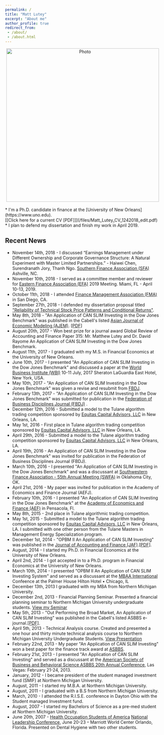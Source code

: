 ```yaml
---
permalink: /
title: "Matt Lutey"
excerpt: "About me"
author_profile: true
redirect_from:
 - /about/
 - /about.html
---
```

<p align="center">
  <img src="https://yetul.github.io/files/conference1.jpg?raw=true" alt="Photo" style="width: 500px;"/>
</p>
<!-- <p align="center">
  <img src="https://yetul.github.io/files/HS.jpg?raw=true" alt="Photo" style="width: 500px;"/>
</p> -->
* I'm a Ph.D. candidate in finance at the [University of New Orleans](https://www.uno.edu).<br>[[Click here for a current CV [PDF]]](/files/Matt_Lutey_CV_1242018_edit.pdf)
* I plan to defend my dissertation and finish my work in April 2019.

<!-- * [Click here for my resume.](/files/resume.pdf)
 <!-- * I'm a Ph.D. candidate in finance at the [University of New Orleans](https://www.uno.edu) [Curriculum Vitae](/files/lutey.pdf) My Doctoral Advisor is [Neal Maroney](http://www.uno.edu/coba/EconomicsFinance/FacultyStaff/NMaroney.aspx). -->
 <!-- * I graduated with my Bachelors of Science and Masters in Business Administration from [Northern Michigan University](https://www.nmu.edu) -->
<!--* I published in Cabel's listed journals while attending my MBA [[Recent Publication]](/files/lutey2.pdf)-->
<!-- * My research interests are in [market efficiency tests](/workingpapers), and [program trading](/workingpapers). -->
 <!-- [[Current Research]](/workingpapers)<!--[Working Papers](/workingpapers) -->
<!-- * Please [contact](/contact) me if you are interested in working together. -->  
<!--[conferences](/conferences), [service](/service), and [contact info](/contact) -->

<!-- * I'm interested in collaborating with other students and scholars for new works including game theory, corporate finance, market efficiency, and other studies. Please [contact](/contact) me if you are interested in working together. -->
<!-- * Publications: [Publication 1 PDF](/files/lutey2.pdf), [Publication 2 PDF](/files/lutey1.pdf), [Publication 3 PDF](/files/opbm2.pdf)
* Job Market Research: [Dissertation](/workingpapers)
* Teaching Statement [Click PDF](/files/teaching.pdf)
* Research Statement [Click PDF](/files/research.pdf) -->

<!-- * This website has my [publications](/publications), [teaching evaluations](/teaching), [conference activity](/conferences), [vitae](/files/cv.pdf), [service activity](/service), and [contact](/contact) information. -->


## Recent News

* November 14th, 2018 - I discussed  “Earnings Management under Different Ownership and Corporate Governance Structure: A Natural Experiment with Master Limited Partnerships.” - Haiwei Chen, Surendranath Jory, Thanh Ngo. [Southern Finance Association (SFA)](http://www.southernfinance.org) Ashville, NC.
* November 10th, 2018 - I served as a committee member and reviewer for [Eastern Finance Association (EFA)](https://www.easternfinance.online) 2019 Meeting. Miami, FL - April 10-13, 2019.
* October 11th, 2018 - I attended [Finance Management Association (FMA)](https://www.fma.org) in San Diego, CA.
* September 27th, 2018 - I defended my dissertation proposal titled ["Reliability of Technical Stock Price Patterns and Conditional Returns"](/workingpapers).
* May 8th, 2018 - "An Application of CAN SLIM Investing in the Dow Jones Benchmark" was published in the Cabell's listed [Asian Journal of Economic Modeling (AJEM)](http://www.aessweb.com/journals/5009). [[PDF]](/files/lutey2.pdf)
* August 20th, 2017 - Won best prize for a journal award Global Review of Accounting and Finance Paper 315: Mr. Matthew Lutey and Dr. David Rayome An Application of CAN SLIM Investing in the Dow Jones Benchmark.
* August 11th, 2017 - I graduated with my M.S. in Financial Economics at the University of New Orleans.
* June 10th, 2017 - I presented "An Application of CAN SLIM Investing in the Dow Jones Benchmark" and discussed a paper at the [World Business Institute (WBI)](http://www.worldbizins.org/conference/details/11) 10-11 July, 2017
Sheraton LaGuardia East Hotel, New York, USA.
* May 10th, 2017 - "An Application of CAN SLIM Investing in the Dow Jones Benchmark" was given a revise and resubmit from [FBDJ](https://www.fbdonline.org/Journal).
* February 13th, 2017 - "An Application of CAN SLIM Investing in the Dow Jones Benchmark" was submitted for publication in the [Federation of Business Disciplines Journal (FBDJ)](https://www.fbdonline.org/Journal) .
* December 12th, 2016 - Submitted a model to the Tulane algorithm trading competition sponsored by [Equitas Capital Advisors, LLC](http://www.equitas-capital.com/) in New Orleans, LA.
* May 1st, 2016 - First place in Tulane algorithm trading competition sponsored by [Equitas Capital Advisors, LLC](http://www.equitas-capital.com/) in New Orleans, LA.
* April 29th, 2016 - Submitted a model to the Tulane algorithm trading competition sponsored by [Equitas Capital Advisors, LLC](http://www.equitas-capital.com/) in New Orleans, LA.
* April 19th, 2016 - An Application of CAN SLIM Investing in the Dow Jones Benchmark" was invited for publication in the Federation of Business Disciplines Journal (FBDJ).
* March 10th, 2016 - I presented "An Application of CAN SLIM Investing in the Dow Jones Benchmark" and was a discussant at [Southwestern Finance Association - 55th Annual Meeting (SWFA)](http://mailerspostmark.org) in Oklahoma City, OK.
* April 21st, 2016 - My paper was invited for publication in the Academy of Economics and Finance Journal (AEFJ).
* February 10th, 2016 -  I presented "An Application of CAN SLIM Investing in the Dow Jones Benchmark" at the [Academy of Economics and Finance (AEF)](https://www.economics-finance.org) in Pensacola, Fl.
* May 8th, 2015 - 2nd place in Tulane algorithmic trading competition.
* May 1st, 2015 - Submitted a model to the Tulane algorithm trading competition sponsored by [Equitas Capital Advisors, LLC](http://www.equitas-capital.com/) in New Orleans, LA. I submitted with one other person from the Tulane Masters in Management Energy Specialization program.
* December 1st, 2014 - "OPBM II An Application of CAN SLIM Investing" was published in the [Journal of Accounting and Finance (JAF)](http://www.na-businesspress.com/jafopen.html).[[PDF]](/files/opbm2.pdf).
* August, 2014 - I started my Ph.D. in Financial Economics at the University of New Orleans.
* April 2nd, 2014 - I got accepted in to a Ph.D. program in Financial Economics at the University of New Orleans.
* March 10th, 2014 -  I presented "OPBM II An Application of CAN SLIM Investing System" and served as a discussant at the [MBAA International](https://mbaainternational.org/) Confeence at the Palmer House Hilton Hotel • Chicago, IL
* December 13th, 2013 I graduated with my MBA from Northern Michigan University.
* December 2nd, 2013 - Financial Planning Seminar. Presented a financial planning seminar to Northern Michigan University undergraduate students. [View my Seminar](http://mediasite.nmu.edu/NMUMediasite/Play/c667aa85bd964bbd9ec943b7c855d68a1d)
* May 5th, 2013 - "Out Performing the Broad Market, An Application of CAN SLIM Investing" was published in the Cabell's listed ASBBS e-journal.[[PDF]](/files/lutey1.pdf).
* April 5th, 2013 - Technical Analysis course. Created and presented a one hour and thirty minute technical analysis course to Northern Michigan University Undergraduate Students. [View Presentation](http://mediasite.nmu.edu/NMUMediasite/Play/b18d3c03b8b64895aed31d86e86a77211d?catalog=3cc6379d-30e7-40de-85d7-295eef8fda1b)
* February 22nd, 2013 - My paper "An Application of CAN SLIM Investing" won a best paper for the finance track award at [ASBBS](http://asbbs.org).
* February 21st, 2013 - I presented "An Application of CAN SLIM Investing" and served as a discussant at the [American Society of Business and Behavioral Science ASBBS 20th Annual Conference](http://asbbs.org), Las Vegas: February 21-24, 2013.
* January, 2012 - I became president of the student managed investment fund (SMIF) at Northern Michigan University.
* August, 2011 - I started my M.B.A. at Northern Michigan University.
* August, 2011 - I graduated with a B.S from Northern Michigan University.
* March, 2010 - I attended the R.I.S.E. conference in Dayton Ohio with the Student managed Investment fund.
* August, 2007 - I started my Bachelors of Science as a pre-med student at Northern Michigan University.
* June 20th, 2007 - [Health Occupation Students of America](http://www.hosa.org/) [National Leadership Conference](http://www.hosa.org/nlc/nlc.html), June 20-23 – Marriott World Center Orlando, Florida. Presented on Dental Hygiene with two other students.


<!--* November 14th, 2018 - I discussed  “Earnings Management under Different Ownership and Corporate Governance Structure: A Natural Experiment with Master Limited Partnerships.” - Haiwei Chen, Surendranath Jory, Thanh Ngo. for the [Southern Finance Association (SFA)](http://www.southernfinance.org) in Ashville, NC.
* November 10th, 2018 - I served as a committee member and reviewer for [Eastern Finance Association (EFA) 2019 Meeting. Miami, FL - April 10-13, 2019](https://www.easternfinance.online).
* October 11th, 2018 - I attended [Finance Management Association (FMA)](https://www.fma.org) in San Diego, CA.
* September 27th, 2018 - I defended my dissertation proposal titled "Reliability of Technical Stock Price Patterns and Conditional Returns".
* May 8th, 2018 - "An Application of CAN SLIM Investing in the Dow Jones Benchmark" was published in the [Asian Journal of Economic Modeling (AJEM)](http://www.aessweb.com/journals/5009) and listed with Cabell's.[[PDF]](/files/lutey2.pdf)
* June 15th, 2017 - "An Application of CAN SLIM Investing in the Dow Jones Benchmark" won a best journal prize award at WBI.
* June 15th, 2017 - I presented "An Application of CAN SLIM Investing in the Dow Jones Benchmark" and discussed a paper at the [World Business Institute (WBI)](http://www.worldbizins.org) in New York, NY.
* May 10th, 2017 - "An Application of CAN SLIM Investing in the Dow Jones Benchmark" was given a revise with an option to resubmit from [FBDJ](https://www.fbdonline.org/Journal).
* February 13th, 2017 - "An Application of CAN SLIM Investing in the Dow Jones Benchmark" was submitted for publication in the Federation of Business Disciplines Journal (FBDJ) .
* April 19th, 2016 - An Application of CAN SLIM Investing in the Dow Jones Benchmark" was invited for publication in the Federation of Business Disciplines Journal (FBDJ).
* March 10th, 2016 - I presented "An Application of CAN SLIM Investing in the Dow Jones Benchmark" and was a discussant at [Southwestern Finance Association - 55th Annual Meeting (SWFA)](http://mailerspostmark.org) in Oklahoma City, OK.
* April 21st, 2016 - My paper was invited for publication in the Academy of Economics and Finance Journal (AEFJ).
* February 10th, 2016 -  I presented "An Application of CAN SLIM Investing in the Dow Jones Benchmark" at the Academy of Economics and Finance [(AEF)](https://www.economics-finance.org) in Pensacola, Fl.
* December 1st, 2014 - "OPBM II An Application of CAN SLIM Investing" was published in the Journal of Accounting and Finance [(JAF)](http://www.na-businesspress.com/jafopen.html)[[PDF]](/files/opbm2.pdf) .
* March 10th, 2014 -  I presented "OPBM II An Application of CAN SLIM Investing System" and served as a discussant at the [MBAA International Confeence at the Palmer House Hilton Hotel • Chicago, IL](https://mbaainternational.org/)
* May 5th, 2013 - "Out Performing the Broad Market, An Application of CAN SLIM Investing" was published in the Cabell's listed [ASBBS e-journal](/files/lutey1.pdf).
* February 22nd, 2013 - My paper "An Application of CAN SLIM Investing" won a best paper for the finance track award at [ASBBS](http://asbbs.org).
* February 21st, 2013 - I presented "An Application of CAN SLIM Investing" and served as a discussant at the American Society of Business and Behavioral Science ASBBS 20th Annual Conference, Las Vegas: February 21-24, 2013. -->
